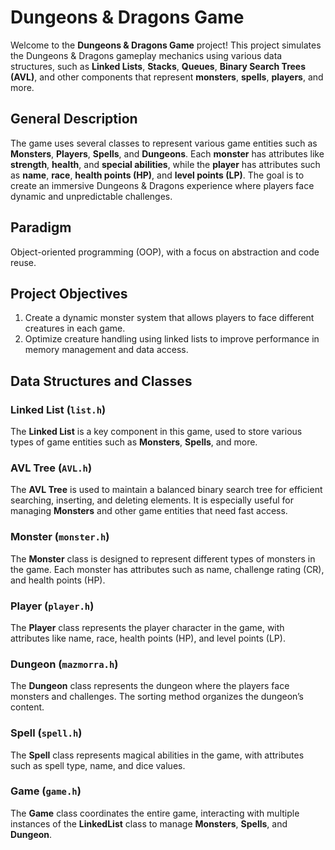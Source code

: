 # Dungeons & Dragons Game

Welcome to the **Dungeons & Dragons Game** project! This project simulates the Dungeons & Dragons gameplay mechanics using various data structures, such as **Linked Lists**, **Stacks**, **Queues**, **Binary Search Trees (AVL)**, and other components that represent **monsters**, **spells**, **players**, and more.

## General Description

The game uses several classes to represent various game entities such as **Monsters**, **Players**, **Spells**, and **Dungeons**. Each **monster** has attributes like **strength**, **health**, and **special abilities**, while the **player** has attributes such as **name**, **race**, **health points (HP)**, and **level points (LP)**. The goal is to create an immersive Dungeons & Dragons experience where players face dynamic and unpredictable challenges.

## Paradigm
Object-oriented programming (OOP), with a focus on abstraction and code reuse.

## Project Objectives
1. Create a dynamic monster system that allows players to face different creatures in each game.
2. Optimize creature handling using linked lists to improve performance in memory management and data access.
 
## Data Structures and Classes

### Linked List (`list.h`)

The **Linked List** is a key component in this game, used to store various types of game entities such as **Monsters**, **Spells**, and more.


### AVL Tree (`AVL.h`)

The **AVL Tree** is used to maintain a balanced binary search tree for efficient searching, inserting, and deleting elements. It is especially useful for managing **Monsters** and other game entities that need fast access.

### Monster (`monster.h`)

The **Monster** class is designed to represent different types of monsters in the game. Each monster has attributes such as name, challenge rating (CR), and health points (HP).

### Player (`player.h`)

The **Player** class represents the player character in the game, with attributes like name, race, health points (HP), and level points (LP).

### Dungeon (`mazmorra.h`)

The **Dungeon** class represents the dungeon where the players face monsters and challenges. The sorting method organizes the dungeon’s content.

### Spell (`spell.h`)

The **Spell** class represents magical abilities in the game, with attributes such as spell type, name, and dice values.

### Game (`game.h`)

The **Game** class coordinates the entire game, interacting with multiple instances of the **LinkedList** class to manage **Monsters**, **Spells**, and **Dungeon**.

